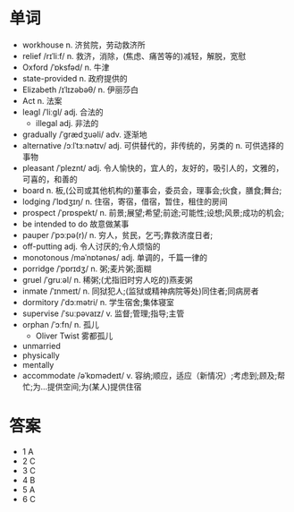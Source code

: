 # 单词
- workhouse n. 济贫院，劳动救济所
- relief /rɪˈliːf/ n. 救济，消除，(焦虑、痛苦等的)减轻，解脱，宽慰
- Oxford /ˈɒksfəd/ n. 牛津
- state-provided n. 政府提供的
- Elizabeth /ɪˈlɪzəbəθ/ n. 伊丽莎白
- Act n. 法案
- leagl /ˈliːɡl/ adj. 合法的
  - illegal adj. 非法的 
- gradually /ˈɡrædʒuəli/ adv. 逐渐地
- alternative /ɔːlˈtɜːnətɪv/ adj. 可供替代的，非传统的，另类的 n. 可供选择的事物
- pleasant /ˈpleznt/ adj. 令人愉快的，宜人的，友好的，吸引人的，文雅的，可喜的，和善的
- board n. 板,(公司或其他机构的)董事会，委员会，理事会;伙食，膳食;舞台;
- lodging /ˈlɒdʒɪŋ/ n. 住宿，寄宿，借宿，暂住，租住的房间
- prospect /ˈprɒspekt/ n. 前景;展望;希望;前途;可能性;设想;风景;成功的机会;
- be intended to do 故意做某事
- pauper /ˈpɔːpə(r)/ n. 穷人，贫民，乞丐;靠救济度日者;
- off-putting adj. 令人讨厌的;令人烦恼的
- monotonous /məˈnɒtənəs/ adj. 单调的，千篇一律的
- porridge /ˈpɒrɪdʒ/ n. 粥;麦片粥;面糊
- gruel /ˈɡruːəl/ n. 稀粥;(尤指旧时穷人吃的)燕麦粥
- inmate /ˈɪnmeɪt/ n. 同狱犯人;(监狱或精神病院等处)同住者;同病房者
- dormitory /ˈdɔːmətri/ n. 学生宿舍;集体寝室
- supervise /ˈsuːpəvaɪz/ v. 监督;管理;指导;主管
- orphan /ˈɔːfn/ n. 孤儿
  - Oliver Twist 雾都孤儿
- unmarried
- physically
- mentally
- accommodate /əˈkɒmədeɪt/ v. 容纳;顺应，适应（新情况）;考虑到;顾及;帮忙;为…提供空间;为(某人)提供住宿

# 答案 
- 1 A
- 2 C
- 3 C
- 4 B
- 5 A
- 6 C

